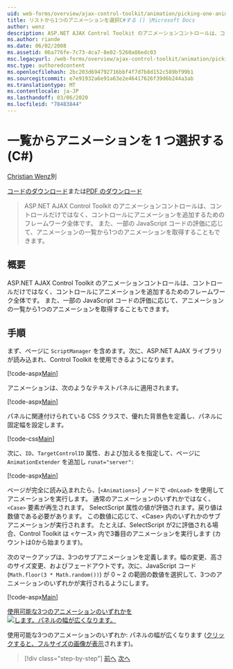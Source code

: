 ```yaml
---
uid: web-forms/overview/ajax-control-toolkit/animation/picking-one-animation-out-of-a-list-cs
title: リストから1つのアニメーションを選択C#する () |Microsoft Docs
author: wenz
description: ASP.NET AJAX Control Toolkit のアニメーションコントロールは、コントロールだけではなく、コントロールにアニメーションを追加するためのフレームワーク全体です。 フレームワークも許可する (...
ms.author: riande
ms.date: 06/02/2008
ms.assetid: 06a776fe-7c73-4ca7-8e02-5260a86edc03
msc.legacyurl: /web-forms/overview/ajax-control-toolkit/animation/picking-one-animation-out-of-a-list-cs
msc.type: authoredcontent
ms.openlocfilehash: 2bc203d694792716bbf4f7d7b8d152c589bf99b1
ms.sourcegitcommit: e7e91932a6e91a63e2e46417626f39d6b244a3ab
ms.translationtype: MT
ms.contentlocale: ja-JP
ms.lasthandoff: 03/06/2020
ms.locfileid: "78483844"
---
```

# <a name="picking-one-animation-out-of-a-list-c"></a>一覧からアニメーションを 1 つ選択する (C#)

[Christian Wenz](https://github.com/wenz)別

[コードのダウンロード](https://download.microsoft.com/download/f/9/a/f9a26acd-8df4-4484-8a18-199e4598f411/Animation5.cs.zip)または[PDF のダウンロード](https://download.microsoft.com/download/6/7/1/6718d452-ff89-4d3f-a90e-c74ec2d636a3/animation5CS.pdf)

> ASP.NET AJAX Control Toolkit のアニメーションコントロールは、コントロールだけではなく、コントロールにアニメーションを追加するためのフレームワーク全体です。 また、一部の JavaScript コードの評価に応じて、アニメーションの一覧から1つのアニメーションを取得することもできます。

## <a name="overview"></a>概要

ASP.NET AJAX Control Toolkit のアニメーションコントロールは、コントロールだけではなく、コントロールにアニメーションを追加するためのフレームワーク全体です。 また、一部の JavaScript コードの評価に応じて、アニメーションの一覧から1つのアニメーションを取得することもできます。

## <a name="steps"></a>手順

まず、ページに `ScriptManager` を含めます。次に、ASP.NET AJAX ライブラリが読み込まれ、Control Toolkit を使用できるようになります。

[!code-aspx[Main](picking-one-animation-out-of-a-list-cs/samples/sample1.aspx)]

アニメーションは、次のようなテキストパネルに適用されます。

[!code-aspx[Main](picking-one-animation-out-of-a-list-cs/samples/sample2.aspx)]

パネルに関連付けられている CSS クラスで、優れた背景色を定義し、パネルに固定幅を設定します。

[!code-css[Main](picking-one-animation-out-of-a-list-cs/samples/sample3.css)]

次に、`ID`、`TargetControlID` 属性、および加えるを指定して、ページに `AnimationExtender` を追加し `runat="server":`

[!code-aspx[Main](picking-one-animation-out-of-a-list-cs/samples/sample4.aspx)]

ページが完全に読み込まれたら、[`<Animations>`] ノードで `<OnLoad>` を使用してアニメーションを実行します。 通常のアニメーションのいずれかではなく、`<Case>` 要素が再生されます。 SelectScript 属性の値が評価されます。戻り値は数値である必要があります。 この数値に応じて、&lt;Case&gt; 内のいずれかのサブアニメーションが実行されます。 たとえば、SelectScript が2に評価される場合、Control Toolkit は &lt;ケース&gt; 内で3番目のアニメーションを実行します (カウントは0から始まります)。

次のマークアップは、3つのサブアニメーションを定義します。幅の変更、高さのサイズ変更、およびフェードアウトです。次に、JavaScript コード (`Math.floor(3 * Math.random())`) が 0 ~ 2 の範囲の数値を選択して、3つのアニメーションのいずれかが実行されるようにします。

[!code-aspx[Main](picking-one-animation-out-of-a-list-cs/samples/sample5.aspx)]

[使用可能な3つのアニメーションのいずれかを ![します。パネルの幅が広くなります。](picking-one-animation-out-of-a-list-cs/_static/image2.png)](picking-one-animation-out-of-a-list-cs/_static/image1.png)

使用可能な3つのアニメーションのいずれか: パネルの幅が広くなります ([クリックすると、フルサイズの画像が表示](picking-one-animation-out-of-a-list-cs/_static/image3.png)されます)。

> [!div class="step-by-step"]
> [前へ](animation-depending-on-a-condition-cs.md)
> [次へ](animating-in-response-to-user-interaction-cs.md)
